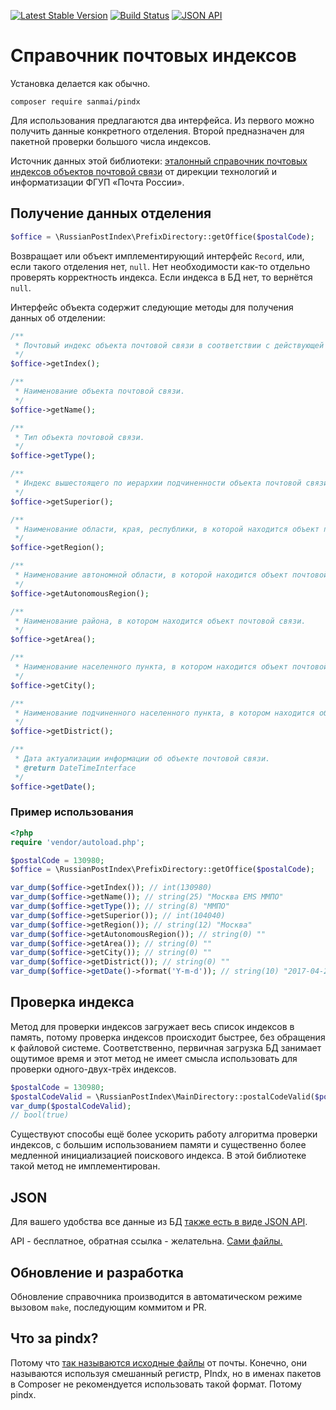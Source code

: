[![Latest Stable Version](https://poser.pugx.org/sanmai/pindx/v/stable)](https://packagist.org/packages/sanmai/pindx)
[![Build Status](https://travis-ci.org/sanmai/pindx.svg?branch=master)](https://travis-ci.org/sanmai/pindx)
[![JSON API](https://img.shields.io/badge/json%20api-live-green.svg)](https://www.postindexapi.ru/)

# Справочник почтовых индексов 

Установка делается как обычно.

```
composer require sanmai/pindx
```

Для использования предлагаются два интерфейса. Из первого можно получить данные конкретного отделения. Второй предназначен для пакетной проверки большого числа индексов.

Источник данных этой библиотеки: [эталонный справочник почтовых индексов объектов почтовой связи](http://vinfo.russianpost.ru/database/ops.html) от дирекции технологий и информатизации ФГУП «Почта России».

## Получение данных отделения

```php
$office = \RussianPostIndex\PrefixDirectory::getOffice($postalCode);
```
Возвращает или объект имплементирующий интерфейс `Record`, или, если такого отделения нет, `null`. Нет необходимости как-то отдельно проверять корректность индекса. Если индекса в БД нет, то вернётся `null`.

Интерфейс объекта содержит следующие методы для получения данных об отделении:

```php
/**
 * Почтовый индекс объекта почтовой связи в соответствии с действующей системой индексации.
 */
$office->getIndex();

/**
 * Наименование объекта почтовой связи.
 */
$office->getName();

/**
 * Тип объекта почтовой связи.
 */
$office->getType();

/**
 * Индекс вышестоящего по иерархии подчиненности объекта почтовой связи.
 */
$office->getSuperior();

/**
 * Наименование области, края, республики, в которой находится объект почтовой связи.
 */
$office->getRegion();

/**
 * Наименование автономной области, в которой находится объект почтовой связи.
 */
$office->getAutonomousRegion();

/**
 * Наименование района, в котором находится объект почтовой связи.
 */
$office->getArea();

/**
 * Наименование населенного пункта, в котором находится объект почтовой связи.
 */
$office->getCity();

/**
 * Наименование подчиненного населенного пункта, в котором находится объект почтовой связи.
 */
$office->getDistrict();

/**
 * Дата актуализации информации об объекте почтовой связи. 
 * @return DateTimeInterface
 */
$office->getDate();
```

### Пример использования

```php
<?php
require 'vendor/autoload.php';

$postalCode = 130980;
$office = \RussianPostIndex\PrefixDirectory::getOffice($postalCode);

var_dump($office->getIndex()); // int(130980)
var_dump($office->getName()); // string(25) "Москва EMS ММПО"
var_dump($office->getType()); // string(8) "ММПО"
var_dump($office->getSuperior()); // int(104040)
var_dump($office->getRegion()); // string(12) "Москва"
var_dump($office->getAutonomousRegion()); // string(0) ""
var_dump($office->getArea()); // string(0) ""
var_dump($office->getCity()); // string(0) ""
var_dump($office->getDistrict()); // string(0) ""
var_dump($office->getDate()->format('Y-m-d')); // string(10) "2017-04-28"
```

## Проверка индекса

Метод для проверки индексов загружает весь список индексов в память, потому проверка индексов происходит быстрее, без обращения к файловой системе. Соответственно, первичная загрузка БД занимает ощутимое время и этот метод не имеет смысла использовать для проверки одного-двух-трёх индексов.

```php
$postalCode = 130980;
$postalCodeValid = \RussianPostIndex\MainDirectory::postalCodeValid($postalCode);
var_dump($postalCodeValid);
// bool(true)
```
Существуют способы ещё более ускорить работу алгоритма проверки индексов, с большим использованием памяти и существенно более медленной инициализацией поискового индекса. В этой библиотеке такой метод не имплементирован.

## JSON

Для вашего удобства все данные из БД [также есть в виде JSON API](https://www.postindexapi.ru/).

API - бесплатное, обратная ссылка - желательна. [Сами файлы.](docs/json)

## Обновление и разработка

Обновление справочника производится в автоматическом режиме вызовом `make`, последующим коммитом и PR. 

## Что за pindx?

Потому что [так называются исходные файлы](http://vinfo.russianpost.ru/database/ops.html) от почты. Конечно, они называются используя смешанный регистр, PIndx, но в именах пакетов в Composer не рекомендуется использовать такой формат. Потому pindx.

